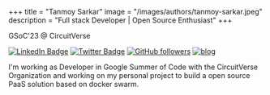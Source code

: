 +++
title = "Tanmoy Sarkar"
image = "/images/authors/tanmoy-sarkar.jpeg"
description = "Full stack Developer | Open Source Enthusiast"
+++

GSoC'23 @ CircuitVerse

[![LinkedIn Badge](https://img.shields.io/badge/-Tanmoy%20Sarkar-blue?style=social&logo=Linkedin&logoColor=blue&link=https://www.linkedin.com/in/tanmoysrt/)](https://www.linkedin.com/in/tanmoysrt/) [![Twitter Badge](https://img.shields.io/badge/-@tanmoysrt-1ca0f1?style=social&logo=twitter&logoColor=blue&link=https://twitter.com/tanmoysrt)](https://twitter.com/tanmoysrt) [![GitHub followers](https://img.shields.io/github/followers/tanmoysrt?label=Follow&style=social)](https://github.com/tanmoysrt?tab=follow) [![blog](https://img.shields.io/badge/blog-tanmoy.online-orange?labelColor=blue&logo=hashnode&logoColor=white&link=https://tanmoy.online)](https://tanmoy.online)

I'm working as Developer in Google Summer of Code with the CircuitVerse Organization and working on my personal project to build a open source PaaS solution based on docker swarm.